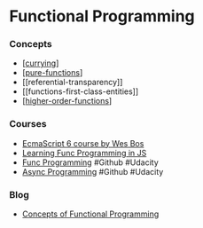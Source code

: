 # Functional Programming

### Concepts

- [[currying]]
- [[pure-functions]]
- [[referential-transparency]]
- [[functions-first-class-entities]]
- [[higher-order-functions]]

### Courses

- [EcmaScript 6 course by Wes Bos](https://es6.io/)
- [Learning Func Programming in JS](https://www.youtube.com/watch?v=e-5obm1G_FY)
- [Func Programming](https://github.com/udacity/nd032-c2-functional-programming-with-javascript-starter) #Github #Udacity
- [Async Programming](https://github.com/udacity/nd032-c3-asynchronous-programming-with-javascript-project-starter) #Github #Udacity

### Blog

- [Concepts of Functional Programming](https://medium.com/the-renaissance-developer/concepts-of-functional-programming-in-javascript-6bc84220d2aa)

[//begin]: # "Autogenerated link references for markdown compatibility"
[currying]: currying "Currying"
[pure-functions]: ../javascript/reactjs/redux-api/pure-functions "Pure Functions"
[higher-order-functions]: higher-order-functions "Higher Order Functions"
[//end]: # "Autogenerated link references"
